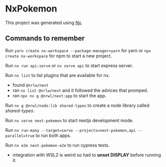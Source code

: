 # NxPokemon

This project was generated using [Nx](https://nx.dev).

## Commands to remember

Run `yarn create nx-workspace --package-manager=yarn` for yarn or `npx create nx-workspace` for npm to start a new project.

Run `nx run api:serve` or `nx serve api` to start express server.

Run `nx list` to list plugins that are available for nx.

- found `@nrlw/next`
- ran `nx list @nrlw/next` and it followed the advices that promped.
- ran `npx nx g @nrwl/next:app` to start the app.

Run `nx g @nrwl/node:lib shared-types` to create a node library called _shared-types_.

Run `nx serve next-pokemon` to start nextjs development mode.

Run `nx run-many --target=serve --projects=next-pokemon,api --parallel=true` to run both apps.

Run `nx e2e next-pokemon-e2e` to run cypress tests.

- integration with WSL2 is weird so had to **unset DISPLAY** before running it.
